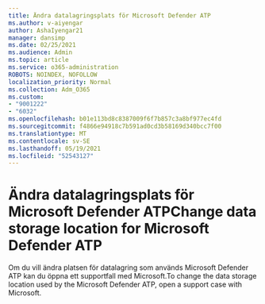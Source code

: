 ```yaml
---
title: Ändra datalagringsplats för Microsoft Defender ATP
ms.author: v-aiyengar
author: AshaIyengar21
manager: dansimp
ms.date: 02/25/2021
ms.audience: Admin
ms.topic: article
ms.service: o365-administration
ROBOTS: NOINDEX, NOFOLLOW
localization_priority: Normal
ms.collection: Adm_O365
ms.custom:
- "9001222"
- "6032"
ms.openlocfilehash: b01e113bd8c8387009f6f7b857c3a8bf977ec4fd
ms.sourcegitcommit: f4866e94918c7b591ad0cd3b58169d340bcc7f00
ms.translationtype: MT
ms.contentlocale: sv-SE
ms.lasthandoff: 05/19/2021
ms.locfileid: "52543127"
---
```

# <a name="change-data-storage-location-for-microsoft-defender-atp"></a><span data-ttu-id="db79f-102">Ändra datalagringsplats för Microsoft Defender ATP</span><span class="sxs-lookup"><span data-stu-id="db79f-102">Change data storage location for Microsoft Defender ATP</span></span>

<span data-ttu-id="db79f-103">Om du vill ändra platsen för datalagring som används Microsoft Defender ATP kan du öppna ett supportfall med Microsoft.</span><span class="sxs-lookup"><span data-stu-id="db79f-103">To change the data storage location used by the Microsoft Defender ATP, open a support case with Microsoft.</span></span>
